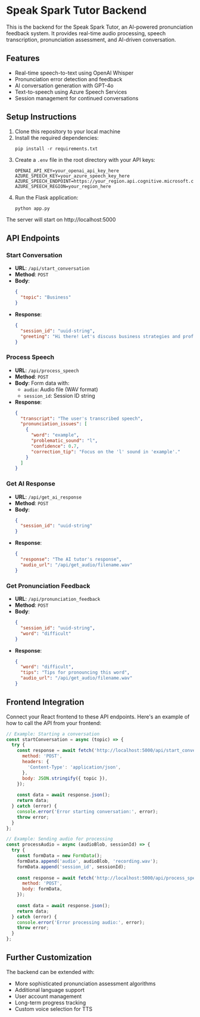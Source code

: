 
# Speak Spark Tutor Backend

This is the backend for the Speak Spark Tutor, an AI-powered pronunciation feedback system. It provides real-time audio processing, speech transcription, pronunciation assessment, and AI-driven conversation.

## Features

- Real-time speech-to-text using OpenAI Whisper
- Pronunciation error detection and feedback
- AI conversation generation with GPT-4o
- Text-to-speech using Azure Speech Services
- Session management for continued conversations

## Setup Instructions

1. Clone this repository to your local machine
2. Install the required dependencies:
   ```
   pip install -r requirements.txt
   ```
3. Create a `.env` file in the root directory with your API keys:
   ```
   OPENAI_API_KEY=your_openai_api_key_here
   AZURE_SPEECH_KEY=your_azure_speech_key_here
   AZURE_SPEECH_ENDPOINT=https://your_region.api.cognitive.microsoft.com/
   AZURE_SPEECH_REGION=your_region_here
   ```
4. Run the Flask application:
   ```
   python app.py
   ```
   
The server will start on http://localhost:5000

## API Endpoints

### Start Conversation
- **URL**: `/api/start_conversation`
- **Method**: `POST`
- **Body**:
  ```json
  {
    "topic": "Business"
  }
  ```
- **Response**:
  ```json
  {
    "session_id": "uuid-string",
    "greeting": "Hi there! Let's discuss business strategies and professional development. What brings you here today?"
  }
  ```

### Process Speech
- **URL**: `/api/process_speech`
- **Method**: `POST`
- **Body**: Form data with:
  - `audio`: Audio file (WAV format)
  - `session_id`: Session ID string
- **Response**:
  ```json
  {
    "transcript": "The user's transcribed speech",
    "pronunciation_issues": [
      {
        "word": "example",
        "problematic_sound": "l",
        "confidence": 0.7,
        "correction_tip": "Focus on the 'l' sound in 'example'."
      }
    ]
  }
  ```

### Get AI Response
- **URL**: `/api/get_ai_response`
- **Method**: `POST`
- **Body**:
  ```json
  {
    "session_id": "uuid-string"
  }
  ```
- **Response**:
  ```json
  {
    "response": "The AI tutor's response",
    "audio_url": "/api/get_audio/filename.wav"
  }
  ```

### Get Pronunciation Feedback
- **URL**: `/api/pronunciation_feedback`
- **Method**: `POST`
- **Body**:
  ```json
  {
    "session_id": "uuid-string",
    "word": "difficult"
  }
  ```
- **Response**:
  ```json
  {
    "word": "difficult",
    "tips": "Tips for pronouncing this word",
    "audio_url": "/api/get_audio/filename.wav"
  }
  ```

## Frontend Integration

Connect your React frontend to these API endpoints. Here's an example of how to call the API from your frontend:

```javascript
// Example: Starting a conversation
const startConversation = async (topic) => {
  try {
    const response = await fetch('http://localhost:5000/api/start_conversation', {
      method: 'POST',
      headers: {
        'Content-Type': 'application/json',
      },
      body: JSON.stringify({ topic }),
    });
    
    const data = await response.json();
    return data;
  } catch (error) {
    console.error('Error starting conversation:', error);
    throw error;
  }
};

// Example: Sending audio for processing
const processAudio = async (audioBlob, sessionId) => {
  try {
    const formData = new FormData();
    formData.append('audio', audioBlob, 'recording.wav');
    formData.append('session_id', sessionId);
    
    const response = await fetch('http://localhost:5000/api/process_speech', {
      method: 'POST',
      body: formData,
    });
    
    const data = await response.json();
    return data;
  } catch (error) {
    console.error('Error processing audio:', error);
    throw error;
  }
};
```

## Further Customization

The backend can be extended with:
- More sophisticated pronunciation assessment algorithms
- Additional language support
- User account management
- Long-term progress tracking
- Custom voice selection for TTS
